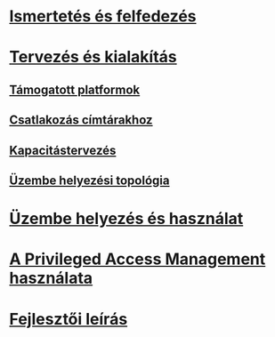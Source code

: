 # [Ismertetés és felfedezés](/microsoft-identity-manager/understand-explore/microsoft-identity-manager-2016)
# [Tervezés és kialakítás](/microsoft-identity-manager/plan-design/microsoft-identity-manager-2016-supported-platforms)
## [Támogatott platformok](microsoft-identity-manager-2016-supported-platforms.md)
## [Csatlakozás címtárakhoz](supported-management-agents.md)
## [Kapacitástervezés](capacity-planning-guide.md)
## [Üzembe helyezési topológia](topology-considerations.md)
# [Üzembe helyezés és használat](/microsoft-identity-manager/deploy-use/microsoft-identity-manager-deploy)
# [A Privileged Access Management használata](/microsoft-identity-manager/pam/privileged-identity-management-for-active-directory-domain-services)
# [Fejlesztői leírás](/microsoft-identity-manager/reference/microsoft-identity-manager-2016-developer-reference)


<!--HONumber=Jul16_HO1-->


